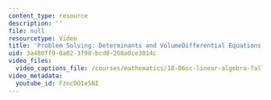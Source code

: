 ```yaml
---
content_type: resource
description: ''
file: null
resourcetype: Video
title: 'Problem Solving: Determinants and VolumeDifferential Equations and exp(At)'
uid: 3a480ff0-0a02-3f98-bcd0-268a0ce3014c
video_files:
  video_captions_file: /courses/mathematics/18-06sc-linear-algebra-fall-2011/resource-index/problem-solving-determinants-and-volumedifferential-equations-and-exp-at/FzncDO1eSNI.vtt
video_metadata:
  youtube_id: FzncDO1eSNI
---
```

